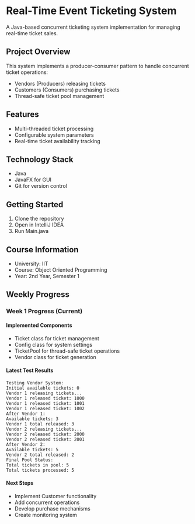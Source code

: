 # Real-Time Event Ticketing System

A Java-based concurrent ticketing system implementation for managing real-time ticket sales.

## Project Overview
This system implements a producer-consumer pattern to handle concurrent ticket operations:
- Vendors (Producers) releasing tickets
- Customers (Consumers) purchasing tickets
- Thread-safe ticket pool management

## Features
- Multi-threaded ticket processing
- Configurable system parameters
- Real-time ticket availability tracking

## Technology Stack
- Java
- JavaFX for GUI
- Git for version control

## Getting Started
1. Clone the repository
2. Open in IntelliJ IDEA
3. Run Main.java

## Course Information
- University: IIT
- Course: Object Oriented Programming
- Year: 2nd Year, Semester 1

## Weekly Progress

### Week 1 Progress (Current)
#### Implemented Components
- Ticket class for ticket management
- Config class for system settings
- TicketPool for thread-safe ticket operations
- Vendor class for ticket generation

#### Latest Test Results
```
Testing Vendor System:
Initial available tickets: 0
Vendor 1 releasing tickets...
Vendor 1 released ticket: 1000
Vendor 1 released ticket: 1001
Vendor 1 released ticket: 1002
After Vendor 1:
Available tickets: 3
Vendor 1 total released: 3
Vendor 2 releasing tickets...
Vendor 2 released ticket: 2000
Vendor 2 released ticket: 2001
After Vendor 2:
Available tickets: 5
Vendor 2 total released: 2
Final Pool Status:
Total tickets in pool: 5
Total tickets processed: 5
```

#### Next Steps
- Implement Customer functionality
- Add concurrent operations
- Develop purchase mechanisms
- Create monitoring system